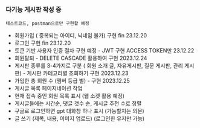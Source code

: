 ### 다기능 게시판 작성 중 
`` 테스트코드, postman으로만 구현할 예정 ``
- 회원가입 ( 중복되는 아이디, 닉네임 불가) 구현 fin 23.12.20
- 로그인 구현 fin 23.12.20
- 토큰 기반 사용자 인증 절차 구현 예정 - JWT 구현 ACCESS TOKEN만 23.12.22
- 회원탈퇴 - DELETE CASCADE 활용하여 구현  2023.12.24   
- 게시판 종류를 3-4가지로 구분 ( 회원 소개 글, 자유게시판, 질문 게시판, 관리 게시판) - 게시판 카테고리별 조회하기 구현 2023.12.23
- 가입한 총 회원 수 (멤버 등급 별) - 구현 2023.12.25
- 게시글 목록 페이지네이션 작업 
- 현재 접속 중인 회원 목록 표시 (웹 소켓 활용 예정)
- 게시글들에는 시간순, 댓글 갯수 순, 게시글 추천 수로 정렬
- 구글로 로그인하면 gpt 대화창 하나 표시 (가능할지는 의문)
- 글 쓰기 (제목, 내용, 이미지 업로드) (로그인한 유저만 가능)




